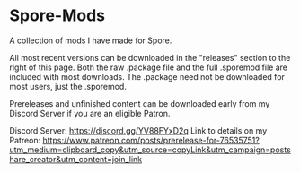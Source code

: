 # Spore-Mods

A collection of mods I have made for Spore.

All most recent versions can be downloaded in the "releases" section to the right of this page.
Both the raw .package file and the full .sporemod file are included with most downloads. The .package need not be downloaded for most users, just the .sporemod.

Prereleases and unfinished content can be downloaded early from my Discord Server if you are an eligible Patron.

Discord Server: https://discord.gg/YV88FYxD2q
Link to details on my Patreon: https://www.patreon.com/posts/prerelease-for-76535751?utm_medium=clipboard_copy&utm_source=copyLink&utm_campaign=postshare_creator&utm_content=join_link

